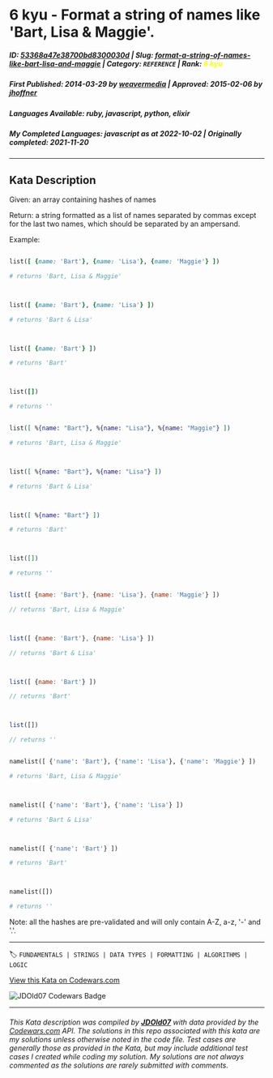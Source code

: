 # 6 kyu - Format a string of names like 'Bart, Lisa & Maggie'.

##### **ID**: [53368a47e38700bd8300030d](https://www.codewars.com/kata/53368a47e38700bd8300030d) | **Slug**: [format-a-string-of-names-like-bart-lisa-and-maggie](https://www.codewars.com/kata/53368a47e38700bd8300030d) | **Category**: `REFERENCE` | **Rank**: <span style="color:yellow">6 kyu</span>

##### **First Published**: 2014-03-29 ***by*** [weavermedia](https://www.codewars.com/users/weavermedia) | **Approved**: 2015-02-06 ***by*** [jhoffner](https://www.codewars.com/users/jhoffner)

##### **Languages Available**: ruby, javascript, python, elixir

##### **My Completed Languages**: javascript ***as at*** 2022-10-02 | **Originally completed**: 2021-11-20

---

## Kata Description


Given: an array containing hashes of names



Return: a string formatted as a list of names separated by commas except for the last two names, which should be separated by an ampersand.



Example:



``` ruby

list([ {name: 'Bart'}, {name: 'Lisa'}, {name: 'Maggie'} ])

# returns 'Bart, Lisa & Maggie'



list([ {name: 'Bart'}, {name: 'Lisa'} ])

# returns 'Bart & Lisa'



list([ {name: 'Bart'} ])

# returns 'Bart'



list([])

# returns ''

```

``` elixir

list([ %{name: "Bart"}, %{name: "Lisa"}, %{name: "Maggie"} ])

# returns 'Bart, Lisa & Maggie'



list([ %{name: "Bart"}, %{name: "Lisa"} ])

# returns 'Bart & Lisa'



list([ %{name: "Bart"} ])

# returns 'Bart'



list([])

# returns ''

```

``` javascript

list([ {name: 'Bart'}, {name: 'Lisa'}, {name: 'Maggie'} ])

// returns 'Bart, Lisa & Maggie'



list([ {name: 'Bart'}, {name: 'Lisa'} ])

// returns 'Bart & Lisa'



list([ {name: 'Bart'} ])

// returns 'Bart'



list([])

// returns ''

```

```python

namelist([ {'name': 'Bart'}, {'name': 'Lisa'}, {'name': 'Maggie'} ])

# returns 'Bart, Lisa & Maggie'



namelist([ {'name': 'Bart'}, {'name': 'Lisa'} ])

# returns 'Bart & Lisa'



namelist([ {'name': 'Bart'} ])

# returns 'Bart'



namelist([])

# returns ''

```



Note: all the hashes are pre-validated and will only contain A-Z, a-z, '-' and '.'.



---


🏷 `FUNDAMENTALS | STRINGS | DATA TYPES | FORMATTING | ALGORITHMS | LOGIC`


[View this Kata on Codewars.com](https://www.codewars.com/kata/53368a47e38700bd8300030d)

![](https://www.codewars.com/users/jdold07/badges/large "JDOld07 Codewars Badge")

---

###### *This Kata description was compiled by [**JDOld07**](https://tpstech.dev) with data provided by the [Codewars.com](https://www.codewars.com) API.  The solutions in this repo associated with this kata are my solutions unless otherwise noted in the code file.  Test cases are generally those as provided in the Kata, but may include additional test cases I created while coding my solution.  My solutions are not always commented as the solutions are rarely submitted with comments.*
